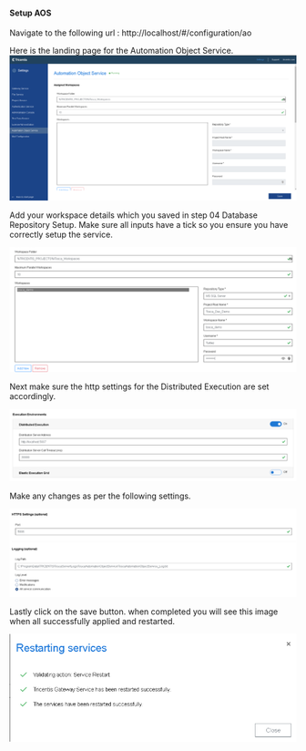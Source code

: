 #### Setup AOS

Navigate to the following url : http://localhost/#/configuration/ao

Here is the landing page for the Automation Object Service.
![](./img/aos-landing.png)

Add your workspace details which you saved in step 04 Database Repository Setup. Make sure all inputs have a tick so you ensure you have correctly setup the service.

![](./img/aos-workspace.png)

Next make sure the http settings for the Distributed Execution are set accordingly.

![](./img/aos-distributed-exec.png)

Make any changes as per the following settings.

![](./img/aos-http-settings.png)

Lastly click on the save button. when completed you will see this image when all successfully applied and restarted.

![](./img/aos-outcome.png)